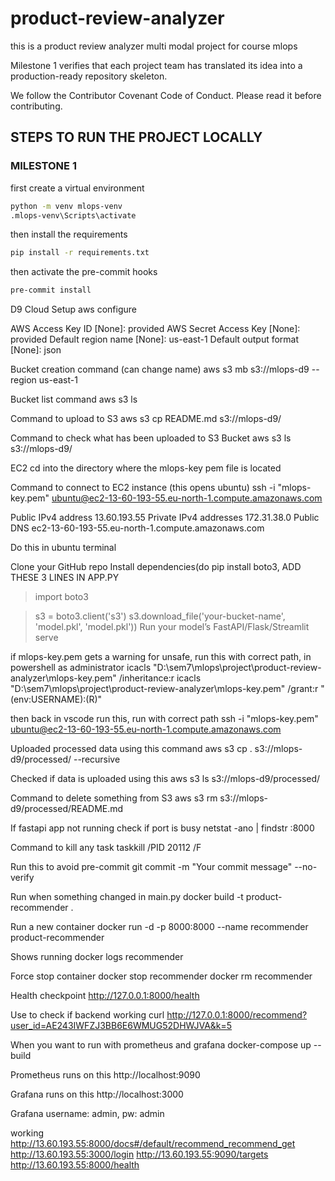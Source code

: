 # product-review-analyzer
this is a product review analyzer multi modal project for course mlops

Milestone 1 verifies that each project team has translated its idea into a production-ready
repository skeleton.

We follow the Contributor Covenant Code of Conduct. Please read it before contributing.
## STEPS TO RUN THE PROJECT LOCALLY

### MILESTONE 1
first create a virtual environment
```bash
python -m venv mlops-venv
.mlops-venv\Scripts\activate
```
then install the requirements
```bash
pip install -r requirements.txt
```
then activate the pre-commit hooks
```bash
pre-commit install
```

D9 Cloud Setup
aws configure

AWS Access Key ID [None]: provided
AWS Secret Access Key [None]: provided
Default region name [None]: us-east-1
Default output format [None]: json

Bucket creation command (can change name)
aws s3 mb s3://mlops-d9 --region us-east-1

Bucket list command
aws s3 ls

Command to upload to S3
aws s3 cp README.md s3://mlops-d9/

Command to check what has been uploaded to S3 Bucket
aws s3 ls s3://mlops-d9/

EC2
cd into the directory where the mlops-key pem file is located

Command to connect to EC2 instance (this opens ubuntu)
ssh -i "mlops-key.pem" ubuntu@ec2-13-60-193-55.eu-north-1.compute.amazonaws.com

Public IPv4 address 13.60.193.55
Private IPv4 addresses 172.31.38.0
Public DNS ec2-13-60-193-55.eu-north-1.compute.amazonaws.com

Do this in ubuntu terminal

Clone your GitHub repo
Install dependencies(do pip install boto3,
ADD THESE 3 LINES IN APP.PY
>import boto3

>s3 = boto3.client('s3')
>s3.download_file('your-bucket-name', 'model.pkl', 'model.pkl'))
Run your model’s FastAPI/Flask/Streamlit serve

if mlops-key.pem gets a warning for unsafe, run this with correct path, in powershell as administrator
icacls "D:\sem7\mlops\project\product-review-analyzer\mlops-key.pem" /inheritance:r
icacls "D:\sem7\mlops\project\product-review-analyzer\mlops-key.pem" /grant:r "$($env:USERNAME):(R)"

then back in vscode run this, run with correct path
ssh -i "mlops-key.pem" ubuntu@ec2-13-60-193-55.eu-north-1.compute.amazonaws.com

Uploaded processed data using this command
aws s3 cp . s3://mlops-d9/processed/ --recursive

Checked if data is uploaded using this
aws s3 ls s3://mlops-d9/processed/

Command to delete something from S3
aws s3 rm s3://mlops-d9/processed/README.md

If fastapi app not running check if port is busy
netstat -ano | findstr :8000

Command to kill any task
taskkill /PID 20112 /F

Run this to avoid pre-commit
git commit -m "Your commit message" --no-verify

Run when something changed in main.py
docker build -t product-recommender .

Run a new container
docker run -d -p 8000:8000 --name recommender product-recommender

Shows running
docker logs recommender

Force stop container
docker stop recommender
docker rm recommender

Health checkpoint
http://127.0.0.1:8000/health

Use to check if backend working
curl http://127.0.0.1:8000/recommend?user_id=AE243IWFZJ3BB6E6WMUG52DHWJVA&k=5

When you want to run with prometheus and grafana
docker-compose up --build

Prometheus runs on this
http://localhost:9090

Grafana runs on this
http://localhost:3000

Grafana username: admin, pw: admin

working
http://13.60.193.55:8000/docs#/default/recommend_recommend_get
http://13.60.193.55:3000/login
http://13.60.193.55:9090/targets
http://13.60.193.55:8000/health
